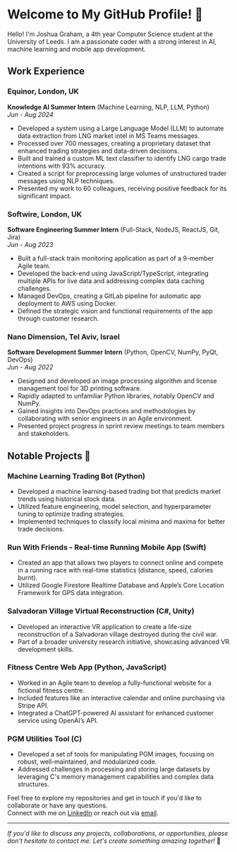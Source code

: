 # Welcome to My GitHub Profile! 👋

Hello! I'm Joshua Graham, a 4th year Computer Science student at the University of Leeds. I am a passionate coder with a strong interest in AI, machine learning and mobile app development.

## Work Experience
### Equinor, London, UK
**Knowledge AI Summer Intern** (Machine Learning, NLP, LLM, Python)  
*Jun - Aug 2024*  
- Developed a system using a Large Language Model (LLM) to automate data extraction from LNG market intel in MS Teams messages.
- Processed over 700 messages, creating a proprietary dataset that enhanced trading strategies and data-driven decisions.
- Built and trained a custom ML text classifier to identify LNG cargo trade intentions with 93% accuracy.
- Created a script for preprocessing large volumes of unstructured trader messages using NLP techniques.
- Presented my work to 60 colleagues, receiving positive feedback for its significant impact.

### Softwire, London, UK
**Software Engineering Summer Intern** (Full-Stack, NodeJS, ReactJS, Git, Jira)  
*Jun - Aug 2023*  
- Built a full-stack train monitoring application as part of a 9-member Agile team.
- Developed the back-end using JavaScript/TypeScript, integrating multiple APIs for live data and addressing complex data caching challenges.
- Managed DevOps, creating a GitLab pipeline for automatic app deployment to AWS using Docker.
- Defined the strategic vision and functional requirements of the app through customer research.

### Nano Dimension, Tel Aviv, Israel
**Software Development Summer Intern** (Python, OpenCV, NumPy, PyQt, DevOps)  
*Jun - Aug 2022*  
- Designed and developed an image processing algorithm and license management tool for 3D printing software.
- Rapidly adapted to unfamiliar Python libraries, notably OpenCV and NumPy.
- Gained insights into DevOps practices and methodologies by collaborating with senior engineers in an Agile environment.
- Presented project progress in sprint review meetings to team members and stakeholders.

## Notable Projects 🚀
### Machine Learning Trading Bot (Python)
- Developed a machine learning-based trading bot that predicts market trends using historical stock data.
- Utilized feature engineering, model selection, and hyperparameter tuning to optimize trading strategies.
- Implemented techniques to classify local minima and maxima for better trade decisions.

### Run With Friends - Real-time Running Mobile App (Swift)
- Created an app that allows two players to connect online and compete in a running race with real-time statistics (distance, speed, calories burnt).
- Utilized Google Firestore Realtime Database and Apple’s Core Location Framework for GPS data integration.

### Salvadoran Village Virtual Reconstruction (C#, Unity)
- Developed an interactive VR application to create a life-size reconstruction of a Salvadoran village destroyed during the civil war.
- Part of a broader university research initiative, showcasing advanced VR development skills.

### Fitness Centre Web App (Python, JavaScript)
- Worked in an Agile team to develop a fully-functional website for a fictional fitness centre.
- Included features like an interactive calendar and online purchasing via Stripe API.
- Integrated a ChatGPT-powered AI assistant for enhanced customer service using OpenAI’s API.

### PGM Utilities Tool (C)
- Developed a set of tools for manipulating PGM images, focusing on robust, well-maintained, and modularized code.
- Addressed challenges in processing and storing large datasets by leveraging C's memory management capabilities and complex data structures.

Feel free to explore my repositories and get in touch if you'd like to collaborate or have any questions.  
Connect with me on [LinkedIn](https://linkedin.com/in/joshua-graham-leeds) or reach out via [email](mailto:joshuajgraham002@gmail.com).

---

_If you'd like to discuss any projects, collaborations, or opportunities, please don't hesitate to contact me. Let's create something amazing together!_ 🚀
